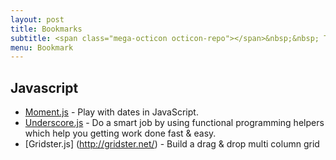 ```yaml
---
layout: post
title: Bookmarks
subtitle: <span class="mega-octicon octicon-repo"></span>&nbsp;&nbsp; Things 'I' liked most
menu: Bookmark
---
```



## Javascript
- [Moment.js](http://momentjs.com/) - Play with dates in JavaScript.
- [Underscore.js](http://underscorejs.org/) - Do a smart job by using functional programming helpers which help you getting work done fast & easy.
- [Gridster.js] (http://gridster.net/) - Build a drag & drop multi column grid